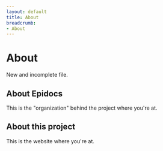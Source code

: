 ```yaml
---
layout: default
title: About
breadcrumb:
- About
---
```


# About

<div class="alert alert-warning">New and incomplete file.</div>

## About Epidocs

This is the "organization" behind the project where you're at.

## About this project

This is the website where you're at.
